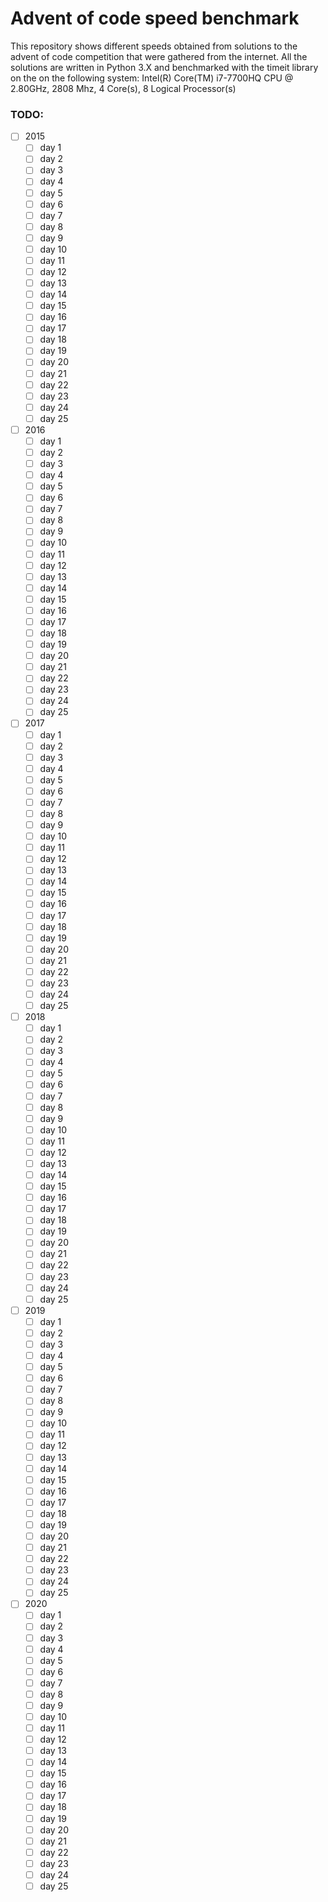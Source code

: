 # Advent of code speed benchmark
This repository shows different speeds obtained from solutions to the advent of code competition that were gathered from the internet. All the solutions are written in Python 3.X and benchmarked with the timeit library on the on the following system:
Intel(R) Core(TM) i7-7700HQ CPU @ 2.80GHz, 2808 Mhz, 4 Core(s), 8 Logical Processor(s)


### TODO:
- [ ] 2015
    - [ ] day 1
    - [ ] day 2
    - [ ] day 3
    - [ ] day 4
    - [ ] day 5
    - [ ] day 6
    - [ ] day 7
    - [ ] day 8
    - [ ] day 9
    - [ ] day 10
    - [ ] day 11
    - [ ] day 12
    - [ ] day 13
    - [ ] day 14
    - [ ] day 15
    - [ ] day 16
    - [ ] day 17
    - [ ] day 18
    - [ ] day 19
    - [ ] day 20
    - [ ] day 21
    - [ ] day 22
    - [ ] day 23
    - [ ] day 24
    - [ ] day 25
- [ ] 2016
    - [ ] day 1
    - [ ] day 2
    - [ ] day 3
    - [ ] day 4
    - [ ] day 5
    - [ ] day 6
    - [ ] day 7
    - [ ] day 8
    - [ ] day 9
    - [ ] day 10
    - [ ] day 11
    - [ ] day 12
    - [ ] day 13
    - [ ] day 14
    - [ ] day 15
    - [ ] day 16
    - [ ] day 17
    - [ ] day 18
    - [ ] day 19
    - [ ] day 20
    - [ ] day 21
    - [ ] day 22
    - [ ] day 23
    - [ ] day 24
    - [ ] day 25
- [ ] 2017
    - [ ] day 1
    - [ ] day 2
    - [ ] day 3
    - [ ] day 4
    - [ ] day 5
    - [ ] day 6
    - [ ] day 7
    - [ ] day 8
    - [ ] day 9
    - [ ] day 10
    - [ ] day 11
    - [ ] day 12
    - [ ] day 13
    - [ ] day 14
    - [ ] day 15
    - [ ] day 16
    - [ ] day 17
    - [ ] day 18
    - [ ] day 19
    - [ ] day 20
    - [ ] day 21
    - [ ] day 22
    - [ ] day 23
    - [ ] day 24
    - [ ] day 25
- [ ] 2018
    - [ ] day 1
    - [ ] day 2
    - [ ] day 3
    - [ ] day 4
    - [ ] day 5
    - [ ] day 6
    - [ ] day 7
    - [ ] day 8
    - [ ] day 9
    - [ ] day 10
    - [ ] day 11
    - [ ] day 12
    - [ ] day 13
    - [ ] day 14
    - [ ] day 15
    - [ ] day 16
    - [ ] day 17
    - [ ] day 18
    - [ ] day 19
    - [ ] day 20
    - [ ] day 21
    - [ ] day 22
    - [ ] day 23
    - [ ] day 24
    - [ ] day 25
- [ ] 2019
    - [ ] day 1
    - [ ] day 2
    - [ ] day 3
    - [ ] day 4
    - [ ] day 5
    - [ ] day 6
    - [ ] day 7
    - [ ] day 8
    - [ ] day 9
    - [ ] day 10
    - [ ] day 11
    - [ ] day 12
    - [ ] day 13
    - [ ] day 14
    - [ ] day 15
    - [ ] day 16
    - [ ] day 17
    - [ ] day 18
    - [ ] day 19
    - [ ] day 20
    - [ ] day 21
    - [ ] day 22
    - [ ] day 23
    - [ ] day 24
    - [ ] day 25
- [ ] 2020
    - [ ] day 1
    - [ ] day 2
    - [ ] day 3
    - [ ] day 4
    - [ ] day 5
    - [ ] day 6
    - [ ] day 7
    - [ ] day 8
    - [ ] day 9
    - [ ] day 10
    - [ ] day 11
    - [ ] day 12
    - [ ] day 13
    - [ ] day 14
    - [ ] day 15
    - [ ] day 16
    - [ ] day 17
    - [ ] day 18
    - [ ] day 19
    - [ ] day 20
    - [ ] day 21
    - [ ] day 22
    - [ ] day 23
    - [ ] day 24
    - [ ] day 25